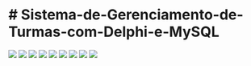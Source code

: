 <h1># Sistema-de-Gerenciamento-de-Turmas-com-Delphi-e-MySQL</h1>

<img src="https://raw.githubusercontent.com/jamesschulzm/Sistema-de-Gerenciamento-de-Turmas-com-Delphi-e-MySQL/master/images_exemple/img_exemple_1.png">
<img src="https://raw.githubusercontent.com/jamesschulzm/Sistema-de-Gerenciamento-de-Turmas-com-Delphi-e-MySQL/master/images_exemple/img_exemple_2.png">
<img src="https://raw.githubusercontent.com/jamesschulzm/Sistema-de-Gerenciamento-de-Turmas-com-Delphi-e-MySQL/master/images_exemple/img_exemple_3.png">
<img src="https://raw.githubusercontent.com/jamesschulzm/Sistema-de-Gerenciamento-de-Turmas-com-Delphi-e-MySQL/master/images_exemple/img_exemple_4.png">
<img src="https://raw.githubusercontent.com/jamesschulzm/Sistema-de-Gerenciamento-de-Turmas-com-Delphi-e-MySQL/master/images_exemple/img_exemple_5.png">
<img src="https://raw.githubusercontent.com/jamesschulzm/Sistema-de-Gerenciamento-de-Turmas-com-Delphi-e-MySQL/master/images_exemple/img_exemple_6.png">
<img src="https://raw.githubusercontent.com/jamesschulzm/Sistema-de-Gerenciamento-de-Turmas-com-Delphi-e-MySQL/master/images_exemple/img_exemple_7.png">
<img src="https://raw.githubusercontent.com/jamesschulzm/Sistema-de-Gerenciamento-de-Turmas-com-Delphi-e-MySQL/master/images_exemple/img_exemple_8.png">
<img src="https://raw.githubusercontent.com/jamesschulzm/Sistema-de-Gerenciamento-de-Turmas-com-Delphi-e-MySQL/master/images_exemple/img_exemple_9.png">
